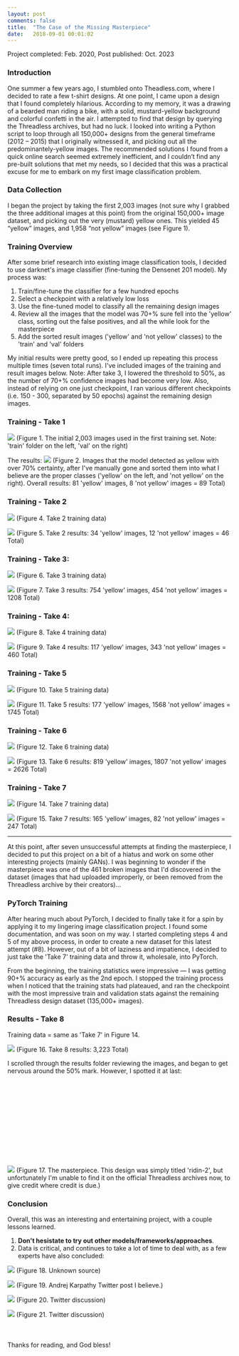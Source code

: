 ```yaml
---
layout: post
comments: false
title:  "The Case of the Missing Masterpiece"
date:   2018-09-01 00:01:02
---
```


Project completed: Feb. 2020, Post published: Oct. 2023

### Introduction

One summer a few years ago, I stumbled onto Theadless.com, where I decided to rate a few t-shirt designs. At one point, I came upon a design that I found completely hilarious. According to my memory, it was a drawing of a bearded man riding a bike, with a solid, mustard-yellow background and colorful confetti in the air. I attempted to find that design by querying the Threadless archives, but had no luck. I looked into writing a Python script to loop through all 150,000+ designs from the general timeframe (2012 – 2015) that I originally witnessed it, and picking out all the predominantely-yellow images. The recommended solutions I found from a quick online search seemed extremely inefficient, and I couldn’t find any pre-built solutions that met my needs, so I decided that this was a practical excuse for me to embark on my first image classification problem.


### Data Collection
I began the project by taking the first 2,003 images (not sure why I grabbed the three additional images at this point) from the original 150,000+ image dataset, and picking out the very (mustard) yellow ones. This yielded 45 “yellow” images, and 1,958 “not yellow” images (see Figure 1).

### Training Overview
After some brief research into existing image classification tools, I decided to use darknet's image classifier (fine-tuning the Densenet 201 model). My process was:
1. Train/fine-tune the classifier for a few hundred epochs
2. Select a checkpoint with a relatively low loss
3. Use the fine-tuned model to classify all the remaining design images
4. Review all the images that the model was 70+% sure fell into the 'yellow' class, sorting out the false positives, and all the while look for the masterpiece
5. Add the sorted result images ('yellow' and 'not yellow' classes) to the 'train' and 'val' folders

My initial results were pretty good, so I ended up repeating this process multiple times (seven total runs). I've included images of the training and result images below. Note: After take 3, I lowered the threshold to 50%, as the number of 70+% confidence images had become very low. Also, instead of relying on one just checkpoint, I ran various different checkpoints (i.e. 150 - 300, separated by 50 epochs) against the remaining design images.

### Training - Take 1
[![](https://i.imgur.com/KRo8dOq.jpg)](https://i.imgur.com/LX63jyY.jpg)
(Figure 1. The initial 2,003 images used in the first training set. Note: 'train' folder on the left, 'val' on the right)

The results:
[![](https://i.imgur.com/NoTLPYL.jpg)](https://i.imgur.com/Lwiu1B0.jpg)
(Figure 2. Images that the model detected as yellow with over 70% certainty, after I've manually gone and sorted them into what I believe are the proper classes ('yellow' on the left, and 'not yellow' on the right). Overall results: 81 'yellow' images, 8 'not yellow' images = 89 Total)

### Training - Take 2
[![](https://i.imgur.com/Gro1vhU.jpg)](https://i.imgur.com/8CF8LHo.jpg)
(Figure 4. Take 2 training data)

[![](https://i.imgur.com/oVqoPuC.jpg)](https://i.imgur.com/YG2kRJj.jpg)
(Figure 5. Take 2 results: 34 'yellow' images, 12 'not yellow' images = 46 Total)

### Training - Take 3:
[![](https://i.imgur.com/SByCF1U.jpg)](https://i.imgur.com/1D9QcHG.jpg)
(Figure 6. Take 3 training data)

[![](https://i.imgur.com/6DtHkZk.jpg)](https://i.imgur.com/FwdUijA.jpg)
(Figure 7. Take 3 results: 754 'yellow' images, 454 'not yellow' images = 1208 Total)

### Training - Take 4:
[![](https://i.imgur.com/SoED9kV.jpg)](https://i.imgur.com/5JecDJB.jpg)
(Figure 8. Take 4 training data)

[![](https://i.imgur.com/v4tMrxP.jpg)](https://i.imgur.com/ZEpreO1.jpg)
(Figure 9. Take 4 results: 117 'yellow' images, 343 'not yellow' images = 460 Total)

### Training - Take 5
[![](https://i.imgur.com/FWpkmOv.jpg)](https://i.imgur.com/cz1OnrJ.jpg)
(Figure 10. Take 5 training data)

[![](https://i.imgur.com/U22QQYs.jpg)](https://i.imgur.com/Sh1ICiL.jpg)
(Figure 11. Take 5 results: 177 'yellow' images, 1568 'not yellow' images = 1745 Total)

### Training - Take 6
[![](https://i.imgur.com/jMkdqll.png)](https://i.imgur.com/L89MQ71.jpg)
(Figure 12. Take 6 training data)

[![](https://i.imgur.com/XoEIKAs.jpg)](https://i.imgur.com/JGYWRrU.jpg)
(Figure 13. Take 6 results: 819 'yellow' images, 1807 'not yellow' images = 2626 Total)

### Training - Take 7
[![](https://i.imgur.com/PGJ4f75.png)](https://i.imgur.com/Wti3rMT.jpg)
(Figure 14. Take 7 training data)

[![](https://i.imgur.com/nJ1qEL5.jpg)](https://i.imgur.com/KeEl4eO.jpg)
(Figure 15. Take 7 results: 165 'yellow' images, 82 'not yellow' images = 247 Total)

---

At this point, after seven unsuccessful attempts at finding the masterpiece, I decided to put this project on a bit of a hiatus and work on some other interesting projects (mainly GANs). I was beginning to wonder if the masterpiece was one of the 461 broken images that I'd discovered in the dataset (images that had uploaded improperly, or been removed from the Threadless archive by their creators)...

### PyTorch Training
After hearing much about PyTorch, I decided to finally take it for a spin by applying it to my lingering image classification project. I found some documentation, and was soon on my way. I started completing steps 4 and 5 of my above process, in order to create a new dataset for this latest attempt (#8). However, out of a bit of laziness and impatience, I decided to just take the 'Take 7' training data and throw it, wholesale, into PyTorch.

From the beginning, the training statistics were impressive — I was getting 90+% accuracy as early as the 2nd epoch. I stopped the training process when I noticed that the training stats had plateaued, and ran the checkpoint with the most impressive train and validation stats against the remaining Threadless design dataset (135,000+ images).

### Results - Take 8
Training data = same as 'Take 7' in Figure 14.

![](https://i.imgur.com/p75vic1.jpg)
(Figure 16. Take 8 results: 3,223 Total)

I scrolled through the results folder reviewing the images, and began to get nervous around the 50% mark. However, I spotted it at last:
\
\
\
\
\
\
\
\
\
\
\
\
\
![](https://i.imgur.com/MaoTzO2.jpg)
(Figure 17. The masterpiece. This design was simply titled 'ridin-2', but unfortunately I'm unable to find it on the official Threadless archives now, to give credit where credit is due.)

### Conclusion

Overall, this was an interesting and entertaining project, with a couple lessons learned.
1. __Don't hesistate to try out other models/frameworks/approaches__. 
2. Data is critical, and continues to take a lot of time to deal with, as a few experts have also concluded:

![](https://i.imgur.com/WvWcmI4.png)
(Figure 18. Unknown source)

![](https://i.imgur.com/h3vaEzz.png)
(Figure 19. Andrej Karpathy Twitter post I believe.)

![](https://i.imgur.com/s05viV5.png)
(Figure 20. Twitter discussion)

![](https://i.imgur.com/9J8NyWE.png)
(Figure 21. Twitter discussion)
\
\
\
\
Thanks for reading, and God bless!
